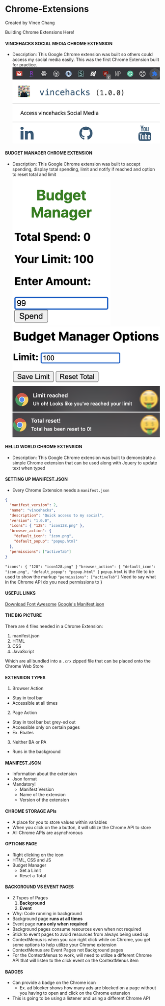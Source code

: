 # Chrome-Extensions

Created by Vince Chang </br>

Building Chrome Extensions Here!

#### VINCEHACKS SOCIAL MEDIA CHROME EXTENSION

- Description: This Google Chrome extension was built so others could access my
  social media easily. This was the first Chrome Extension built for practice.
  ![Final Product](https://github.com/vincehacks/Chrome-Extensions/blob/master/vincehacks/FinalProduct.png)

#### BUDGET MANAGER CHROME EXTENSION

- Description: This Google Chrome extension was built to accept spending,
  display total spending, limit and notify if reached and option to reset total
  and limit</br>
  ![Final Product](https://github.com/vincehacks/Chrome-Extensions/blob/master/budgetmanager/FinalProduct.png) </hr>
  ![Final Product](https://github.com/vincehacks/Chrome-Extensions/blob/master/budgetmanager/FinalProduct1.png) </hr>
  ![Final Product](https://github.com/vincehacks/Chrome-Extensions/blob/master/budgetmanager/FinalProduct2.png) </hr>
  ![Final Product](https://github.com/vincehacks/Chrome-Extensions/blob/master/budgetmanager/FinalProduct3.png) </hr>

#### HELLO WORLD CHROME EXTENSION

- Description: This Google Chrome extension was built to demonstrate a simple
  Chrome extension that can be used along with Jquery to update text when typed

#### SETTING UP MANIFEST.JSON

- Every Chrome Extension needs a `manifest.json`

```json
{
  "manifest_version": 2,
  "name": "vincehacks",
  "description": "Quick access to my social",
  "version": "1.0.0",
  "icons": { "128": "icon128.png" },
  "browser_action": {
    "default_icon": "icon.png",
    "default_popup": "popup.html"
  },
  "permissions": ["activeTab"]
}
```

`"icons": { "128": "icon128.png" }`
`"browser_action": { "default_icon": "icon.png", "default_popup": "popup.html" }`
`popup.html` is the file to be used to show the markup
`"permissions": ["activeTab"]` Need to say what in the Chrome API do you need
permissions to
}

#### USEFUL LINKS

[Download Font Awesome](https://www.bootstrapcdn.com/fontawesome/)
[Google's Manifest.json](https://developer.chrome.com/extensions/manifest)

#### THE BIG PICTURE

There are 4 files needed in a Chrome Extension:

1. manifest.json
2. HTML
3. CSS
4. JavaScript

Which are all bundled into a `.crx` zipped file that can be placed onto the
Chrome Web Store

#### EXTENSION TYPES

1. Browser Action

- Stay in tool bar
- Accessible at all times

2. Page Action

- Stay in tool bar but grey-ed out
- Accessible only on certain pages
- Ex. Ebates

3. Neither BA or PA

- Runs in the background

#### MANIFEST.JSON

- Information about the extension
- Json format
- Mandatory!
  - Manifest Version
  - Name of the extension
  - Version of the extension

#### CHROME STORAGE APIs

- A place for you to store values within variables
- When you click on the a button, it will utilize the Chrome API to store
- All Chrome APIs are asynchronous

#### OPTIONS PAGE

- Right clicking on the icon
- HTML, CSS and JS
- Budget Manager
  - Set a Limit
  - Reset a Total

#### BACKGROUND VS EVENT PAGES

- 2 Types of Pages
  1. **Background**
  2. **Event**
- Why: Code running in background
- Background page **runs at all times**
- Event page **runs only when required**
- Background pages consume resources even when not required
- Stick to event pages to avoid resources from always being used up
- ContextMenus is when you can right click while on Chrome, you get some options
  to help utilize your Chrome extension
- ContextMenus are Event Pages not Background pages
- For the ContextMenus to work, will need to utilize a different Chrome API that
  will listen to the click event on the ContextMenus item

#### BADGES

- Can provide a badge on the Chrome icon
  - Ex. ad blocker shows how many ads are blocked on a page without you having
    to open and click on the Chrome extension
- This is going to be using a listener and using a different Chrome API
